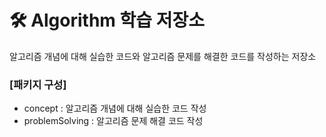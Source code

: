 # :hammer_and_wrench: Algorithm 학습 저장소

알고리즘 개념에 대해 실습한 코드와 알고리즘 문제를 해결한 코드를 작성하는 저장소

### [패키지 구성]

* concept : 알고리즘 개념에 대해 실습한 코드 작성
* problemSolving : 알고리즘 문제 해결 코드 작성